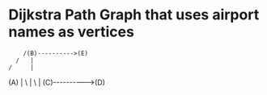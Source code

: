 # Dijkstra Path Graph that uses airport names as vertices




        /(B)---------->(E)
      /   |
    /     |
(A)       |
    \     |
      \   |
        \(C)---------->(D)


